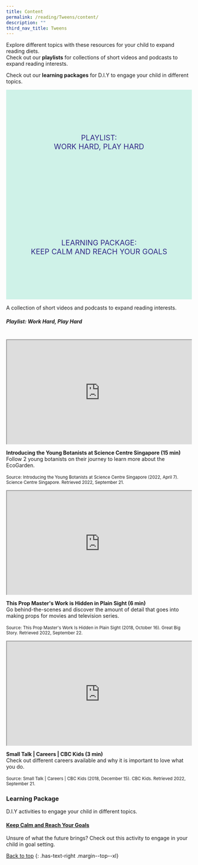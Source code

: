 ```yaml
---
title: Content
permalink: /reading/Tweens/content/
description: ""
third_nav_title: Tweens
---
```

<style type="text/css">
/* Links */
.content a { color: #322987; }
.content a:focus,
.content a:hover { color: #28216c; }

/* Button Outline */
.bp-button { padding-left: 1.5rem; padding-right: 1.5rem; }
.bp-button.is-primary-outline { border: 1px solid #322987; color: #322987; background-color: transparent; text-decoration: none; }
.bp-button.is-primary-outline:focus,
.bp-button.is-primary-outline:hover { border: 1px solid #322987; color: #cff2e8; background-color: #322987; text-decoration: none; }

/* Responsive Iframe */
.responsive-iframe { position: absolute; top: 0; left: 0; bottom: 0; right: 0; width: 100%; height: 100%; }
.responsive-iframe-container { position: relative; overflow: hidden; width: 100%; }
.responsive-iframe-container.ratio-16by9 { padding-top: 56.25%; }
.responsive-iframe-container.ratio-4by3 { padding-top: 75%; }
.responsive-iframe-container.ratio-3by2 { padding-top: 66.66%; }
.responsive-iframe-container.ratio-1by1 { padding-top: 100%; }
	
/* Click Box */
.clickbox { display: block; position: relative; width: 100%; padding-bottom: 56.25%; background-color: transparent; }
.clickbox span { padding: .5rem; }
.clickbox a { position: absolute; display: flex; width: 100%; height: 100%; align-items: center; justify-content: center; font-size: 1.25rem; text-align: center; text-decoration: none; text-transform: uppercase; }
.clickbox a:focus,
.clickbox a:hover { text-decoration: none; }

/* Indigo Sky */
.clickbox.is-indigo-sky { background-color: #cff2e8; color: #322987; }
.clickbox.is-indigo-sky a { color: #322987; }
.clickbox.is-indigo-sky a:focus,
.clickbox.is-indigo-sky a:hover { background-color: #322987; color: #cff2e8; }

</style>


Explore different topics with these resources for your child to expand reading diets.  
Check out our **playlists** for collections of short videos and podcasts to expand reading interests.

Check out our **learning packages** for D.I.Y to engage your child in different topics.

<div class="row is-multiline">
  <div class="col is-one-third">
    <div class="clickbox is-indigo-sky">
      <a href="#work-hard-play-hard">
        <span>Playlist:<br>Work Hard, Play Hard</span>
      </a>
    </div>
  </div>
  <div class="col is-one-third">
    <div class="clickbox is-indigo-sky">
      <a href="#lp-keep-calm">
        <span>Learning Package:<br>Keep Calm and Reach Your Goals</span>
      </a>
    </div>
  </div>
	</div>
	
A collection of short videos and podcasts to expand reading interests.

<h5 id="work-hard-play-hard" class="margin--bottom--lg"><b>Playlist: Work Hard, Play Hard</b></h5>

<br>


<div class="row is-multiline margin--bottom--lg">
  <div class="col is-two-fifths">
    <div class="responsive-iframe-container ratio-16by9">
     <iframe src="https://www.youtube.com/embed/jLI2ETd9PBo" class="responsive-iframe"></iframe>
    </div>
  </div>
  <div class="col is-three-fifths">
  <p><b> Introducing the Young Botanists at Science Centre Singapore (15 min)</b><br>
Follow 2 young botanists on their journey to learn more about the EcoGarden.<br><br>
<small>Source: Introducing the Young Botanists at Science Centre Singapore (2022, April 7). Science Centre Singapore. Retrieved 2022, September 21.</small></p>
  </div>
</div>

<div class="row is-multiline margin--bottom--lg">
  <div class="col is-two-fifths">
    <div class="responsive-iframe-container ratio-16by9">
     <iframe src="https://www.youtube.com/embed/s6gJcWEDrAk" class="responsive-iframe"></iframe>
    </div>
  </div>
  <div class="col is-three-fifths">
  <p><b>This Prop Master's Work is Hidden in Plain Sight (6 min)</b><br>
Go behind-the-scenes and discover the amount of detail that goes into making props for movies and television series. <br><br>
<small>Source: This Prop Master's Work Is Hidden in Plain Sight (2018, October 16). Great Big Story. Retrieved 2022, September 22.</small></p>
  </div>
</div>

<div class="row is-multiline margin--bottom--lg">
  <div class="col is-two-fifths">
    <div class="responsive-iframe-container ratio-16by9">
     <iframe src="https://www.youtube.com/embed/xB2vZTQIusg" class="responsive-iframe"></iframe>
    </div>
  </div>
  <div class="col is-three-fifths">
  <p><b>Small Talk | Careers | CBC Kids (3 min)</b><br>
Check out different careers available and why it is important to love what you do.<br><br>
<small>Source: Small Talk | Careers | CBC Kids (2018, December 15). CBC Kids. Retrieved 2022, September 21.</small></p>
  </div>
</div>

<h3><b>Learning Package</b></h3>
	
D.I.Y activities to engage your child in different topics.	

<h4 id="lp-keep-calm"><a href="https://childrenandteens.nlb.gov.sg/files/diyresources/PopReads22-S-Keep-Calm-and-Reach-Your-Goals.PDF" target="_blank"><b>Keep Calm and Reach Your Goals</b></a></h4>
<p>Unsure of what the future brings? Check out this activity to engage in your child in goal setting.</p>

[Back to top](#main-content)
{: .has-text-right .margin--top--xl}